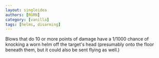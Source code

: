 ```yaml
---
layout: singleidea
authors: [RGRN]
category: [vanilla]
tags: [helms, disarming]
---
```

Blows that do 10 or more points of damage have a 1/1000 chance of knocking a
worn helm off the target's head (presumably onto the floor beneath them, but it
could also be sent flying as well.)

